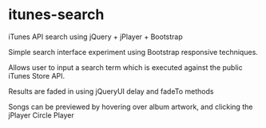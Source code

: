 # itunes-search
iTunes API search using jQuery + jPlayer + Bootstrap

Simple search interface experiment using Bootstrap responsive techniques.

Allows user to input a search term which is executed against the public iTunes Store API.

Results are faded in using jQueryUI delay and fadeTo methods

Songs can be previewed by hovering over album artwork, and clicking the jPlayer Circle Player 
